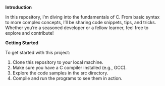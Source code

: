 **Introduction**

In this repository, I’m diving into the fundamentals of C. From basic syntax to more complex concepts, I’ll be sharing code snippets, tips, and tricks. Whether you’re a seasoned developer or a fellow learner, feel free to explore and contribute!


**Getting Started**

To get started with this project:

1. Clone this repository to your local machine.
2. Make sure you have a C compiler installed (e.g., GCC).
3. Explore the code samples in the src directory.
4. Compile and run the programs to see them in action.
